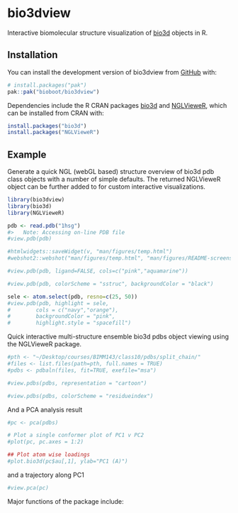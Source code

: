
<!-- README.md is generated from README.Rmd. Please edit that file -->

# bio3dview

<!-- badges: start -->
<!-- badges: end -->

Interactive biomolecular structure visualization of
[bio3d](http://thegrantlab.org/bio3d/) objects in R.

## Installation

You can install the development version of bio3dview from
[GitHub](https://github.com/bioboot/bio3dview) with:

``` r
# install.packages("pak")
pak::pak("bioboot/bio3dview")
```

Dependencies include the R CRAN packages
[bio3d](https://cran.r-project.org/web/packages/bio3d/index.html) and
[NGLVieweR](https://cran.r-project.org/web/packages/NGLVieweR/), which
can be installed from CRAN with:

``` r
install.packages("bio3d")
install.packages("NGLVieweR")
```

## Example

Generate a quick NGL (webGL based) structure overview of bio3d pdb class
objects with a number of simple defaults. The returned NGLVieweR object
can be further added to for custom interactive visualizations.

``` r
library(bio3dview)
library(bio3d)
library(NGLVieweR)

pdb <- read.pdb("1hsg")
#>   Note: Accessing on-line PDB file
#view.pdb(pdb)
```

``` r
#htmlwidgets::saveWidget(v, "man/figures/temp.html")
#webshot2::webshot("man/figures/temp.html", "man/figures/README-screenshot.png", delay = 0.5)
```

``` r
#view.pdb(pdb, ligand=FALSE, cols=c("pink","aquamarine"))
```

``` r
#view.pdb(pdb, colorScheme = "sstruc", backgroundColor = "black")
```

``` r
sele <- atom.select(pdb, resno=c(25, 50))
#view.pdb(pdb, highlight = sele,
#        cols = c("navy","orange"),
#        backgroundColor = "pink",
#        highlight.style = "spacefill")
```

Quick interactive multi-structure ensemble bio3d pdbs object viewing
using the NGLVieweR package.

``` r
#pth <- "~/Desktop/courses/BIMM143/class10/pdbs/split_chain/"
#files <- list.files(path=pth, full.names = TRUE)
#pdbs <- pdbaln(files, fit=TRUE, exefile="msa")

#view.pdbs(pdbs, representation = "cartoon")
```

``` r
#view.pdbs(pdbs, colorScheme = "residueindex")
```

And a PCA analysis result

``` r
#pc <- pca(pdbs)

# Plot a single conformer plot of PC1 v PC2
#plot(pc, pc.axes = 1:2)
```

``` r
## Plot atom wise loadings
#plot.bio3d(pc$au[,1], ylab="PC1 (A)")
```

and a trajectory along PC1

``` r
#view.pca(pc)
```

Major functions of the package include:
